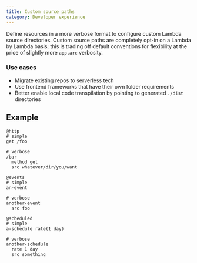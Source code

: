 ```yaml
---
title: Custom source paths
category: Developer experience
---
```


Define resources in a more verbose format to configure custom Lambda source directories. Custom source paths are completely opt-in on a Lambda by Lambda basis; this is trading off default conventions for flexibility at the price of slightly more `app.arc` verbosity.

### Use cases

- Migrate existing repos to serverless tech
- Use frontend frameworks that have their own folder requirements
- Better enable local code transpilation by pointing to generated `./dist` directories

## Example

```arc
@http
# simple
get /foo

# verbose
/bar
  method get
  src whatever/dir/you/want

@events
# simple
an-event

# verbose
another-event
  src foo

@scheduled
# simple
a-schedule rate(1 day)

# verbose
another-schedule
  rate 1 day
  src something
```


